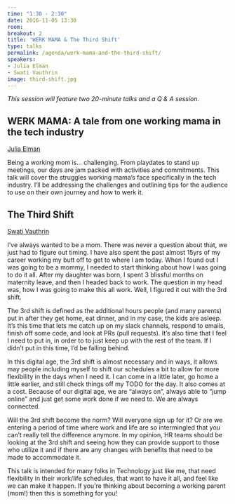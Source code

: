 ```yaml
---
time: "1:30 - 2:30"
date: 2016-11-05 13:30
room:
breakout: 2
title: 'WERK MAMA & The Third Shift'
type: talks
permalink: /agenda/werk-mama-and-the-third-shift/
speakers:
- Julia Elman
- Swati Vauthrin
image: third-shift.jpg
---
```


*This session will feature two 20-minute talks and a Q & A session.*

## WERK MAMA: A tale from one working mama in the tech industry

[Julia Elman](/speakers/julia-elman/)

Being a working mom is... challenging. From playdates to stand up meetings, our days are jam packed with activities and commitments. This talk will cover the struggles working mama’s face specifically in the tech industry. I’ll be addressing the challenges and outlining tips for the audience to use on their own journey and how to werk it.

## The Third Shift

[Swati Vauthrin](/speakers/swati-vauthrin/)

I’ve always wanted to be a mom. There was never a question about that, we just had to figure out timing. I have also spent the past almost 15yrs of my career working my butt off to get to where I am today. When I found out I was going to be a mommy, I needed to start thinking about how I was going to do it all. After my daughter was born, I spent 3 blissful months on maternity leave, and then I headed back to work. The question in my head was, how I was going to make this all work. Well, I figured it out with the 3rd shift.

The 3rd shift is defined as the additional hours people (and many parents) put in after they get home, eat dinner, and in my case, the kids are asleep. It’s this time that lets me catch up on my slack channels, respond to emails, finish off some code, and look at PRs (pull requests). It’s also time that I feel I need to put in, in order to to just keep up with the rest of the team. If I didn’t put in this time, I’d be falling behind.

In this digital age, the 3rd shift is almost necessary and in ways, it allows may people including myself to shift our schedules a bit to allow for more flexibility in the days when I need it. I can come in a little later, go home a little earlier, and still check things off my TODO for the day. It also comes at a cost. Because of our digital age, we are “always on”, always able to “jump online” and just get some work done if we need to. We are always connected.

Will the 3rd shift become the norm? Will everyone sign up for it? Or are we entering a period of time where work and life are so intermingled that you can’t really tell the difference anymore. In my opinion, HR teams should be looking at the 3rd shift and seeing how they can provide support to those who utilize it and if there are any changes with benefits that need to be made to accommodate it.

This talk is intended for many folks in Technology just like me, that need flexibility in their work/life schedules, that want to have it all, and feel like we can make it happen. If you’re thinking about becoming a working parent (mom!) then this is something for you!